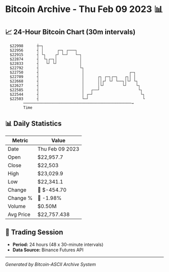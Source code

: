 # Bitcoin Archive - Thu Feb 09 2023 📊

## 📈 24-Hour Bitcoin Chart (30m intervals)

```
  $22998      ┼─┐                                              
  $22956      ┤ │      ┌─┐ ┌───┐                               
  $22915      ┤ └┐    ┌┘ └─┘   └─┐                             
  $22874      ┤  └┐┌─┐│          │                             
  $22833      ┤   └┘ └┘          │                             
  $22792      ┤                  └┐                            
  $22750      ┤                   │                    ┌─┐     
  $22709      ┤                   │      ┌┐ ┌─┐┌─┐   ┌┐│ │     
  $22668      ┤                   │      ││┌┘ └┘ └──┐│└┘ └┐    
  $22627      ┤                   │      │└┘        └┘    └┐   
  $22585      ┤                   │   ┌──┘                 └┐  
  $22544      ┤                   │ ┌─┘                     └┐ 
  $22503      ┤                   └─┘                        └ 
        ────────────────────────────────────────────────→
        Time
```

## 📊 Daily Statistics

| Metric | Value |
|--------|-------|
| Date | Thu Feb 09 2023 |
| Open | $22,957.7 |
| Close | $22,503 |
| High | $23,029.9 |
| Low | $22,341.1 |
| Change | 🔴 $-454.70 |
| Change % | 🔴 -1.98% |
| Volume | $0.50M |
| Avg Price | $22,757.438 |

## 📅 Trading Session

- **Period:** 24 hours (48 x 30-minute intervals)
- **Data Source:** Binance Futures API

---
*Generated by Bitcoin-ASCII Archive System*
